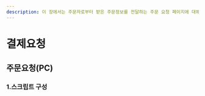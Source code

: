 ```yaml
---
description: 이 장에서는 주문자로부터 받은 주문정보를 전달하는 주문 요청 페이지에 대해 설명합니다.
---
```


# 결제요청

## 주문요청\(PC\)

### 1.스크립트 구성



